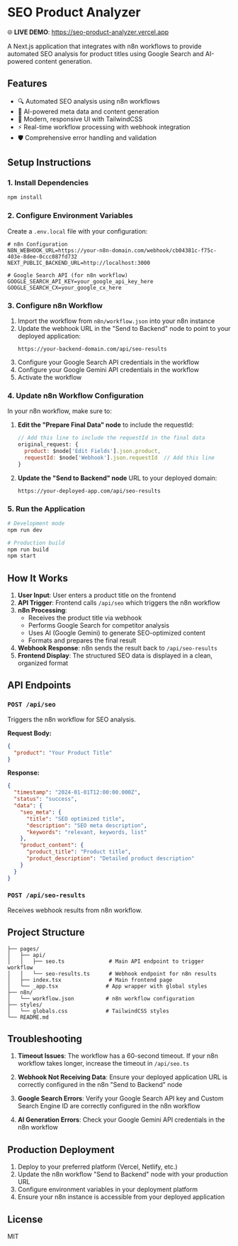 # SEO Product Analyzer

🌐 **LIVE DEMO**: https://seo-product-analyzer.vercel.app

A Next.js application that integrates with n8n workflows to provide automated SEO analysis for product titles using Google Search and AI-powered content generation.

## Features

- 🔍 Automated SEO analysis using n8n workflows
- 🤖 AI-powered meta data and content generation
- 🎨 Modern, responsive UI with TailwindCSS
- ⚡ Real-time workflow processing with webhook integration
- 🛡️ Comprehensive error handling and validation

## Setup Instructions

### 1. Install Dependencies

```bash
npm install
```

### 2. Configure Environment Variables

Create a `.env.local` file with your configuration:

```env
# n8n Configuration
N8N_WEBHOOK_URL=https://your-n8n-domain.com/webhook/cb04381c-f75c-403e-8dee-0ccc087fd732
NEXT_PUBLIC_BACKEND_URL=http://localhost:3000

# Google Search API (for n8n workflow)
GOOGLE_SEARCH_API_KEY=your_google_api_key_here
GOOGLE_SEARCH_CX=your_google_cx_here
```

### 3. Configure n8n Workflow

1. Import the workflow from `n8n/workflow.json` into your n8n instance
2. Update the webhook URL in the "Send to Backend" node to point to your deployed application:
   ```
   https://your-backend-domain.com/api/seo-results
   ```
3. Configure your Google Search API credentials in the workflow
4. Configure your Google Gemini API credentials in the workflow
5. Activate the workflow

### 4. Update n8n Workflow Configuration

In your n8n workflow, make sure to:

1. **Edit the "Prepare Final Data" node** to include the requestId:
   ```javascript
   // Add this line to include the requestId in the final data
   original_request: {
     product: $node['Edit Fields'].json.product,
     requestId: $node['Webhook'].json.requestId  // Add this line
   }
   ```

2. **Update the "Send to Backend" node** URL to your deployed domain:
   ```
   https://your-deployed-app.com/api/seo-results
   ```

### 5. Run the Application

```bash
# Development mode
npm run dev

# Production build
npm run build
npm start
```

## How It Works

1. **User Input**: User enters a product title on the frontend
2. **API Trigger**: Frontend calls `/api/seo` which triggers the n8n workflow
3. **n8n Processing**: 
   - Receives the product title via webhook
   - Performs Google Search for competitor analysis
   - Uses AI (Google Gemini) to generate SEO-optimized content
   - Formats and prepares the final result
4. **Webhook Response**: n8n sends the result back to `/api/seo-results`
5. **Frontend Display**: The structured SEO data is displayed in a clean, organized format

## API Endpoints

### `POST /api/seo`
Triggers the n8n workflow for SEO analysis.

**Request Body:**
```json
{
  "product": "Your Product Title"
}
```

**Response:**
```json
{
  "timestamp": "2024-01-01T12:00:00.000Z",
  "status": "success",
  "data": {
    "seo_meta": {
      "title": "SEO optimized title",
      "description": "SEO meta description",
      "keywords": "relevant, keywords, list"
    },
    "product_content": {
      "product_title": "Product title",
      "product_description": "Detailed product description"
    }
  }
}
```

### `POST /api/seo-results`
Receives webhook results from n8n workflow.

## Project Structure

```
├── pages/
│   ├── api/
│   │   ├── seo.ts              # Main API endpoint to trigger workflow
│   │   └── seo-results.ts      # Webhook endpoint for n8n results
│   ├── index.tsx               # Main frontend page
│   └── _app.tsx               # App wrapper with global styles
├── n8n/
│   └── workflow.json          # n8n workflow configuration
├── styles/
│   └── globals.css            # TailwindCSS styles
└── README.md
```

## Troubleshooting

1. **Timeout Issues**: The workflow has a 60-second timeout. If your n8n workflow takes longer, increase the timeout in `/api/seo.ts`

2. **Webhook Not Receiving Data**: Ensure your deployed application URL is correctly configured in the n8n "Send to Backend" node

3. **Google Search Errors**: Verify your Google Search API key and Custom Search Engine ID are correctly configured in the n8n workflow

4. **AI Generation Errors**: Check your Google Gemini API credentials in the n8n workflow

## Production Deployment

1. Deploy to your preferred platform (Vercel, Netlify, etc.)
2. Update the n8n workflow "Send to Backend" node with your production URL
3. Configure environment variables in your deployment platform
4. Ensure your n8n instance is accessible from your deployed application

## License

MIT